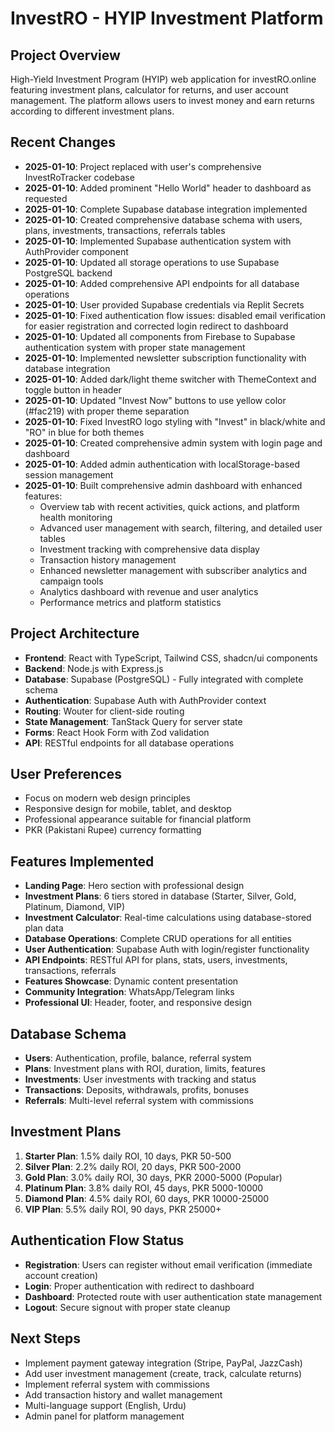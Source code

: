 # InvestRO - HYIP Investment Platform

## Project Overview
High-Yield Investment Program (HYIP) web application for investRO.online featuring investment plans, calculator for returns, and user account management. The platform allows users to invest money and earn returns according to different investment plans.

## Recent Changes
- **2025-01-10**: Project replaced with user's comprehensive InvestRoTracker codebase
- **2025-01-10**: Added prominent "Hello World" header to dashboard as requested
- **2025-01-10**: Complete Supabase database integration implemented
- **2025-01-10**: Created comprehensive database schema with users, plans, investments, transactions, referrals tables
- **2025-01-10**: Implemented Supabase authentication system with AuthProvider component
- **2025-01-10**: Updated all storage operations to use Supabase PostgreSQL backend
- **2025-01-10**: Added comprehensive API endpoints for all database operations
- **2025-01-10**: User provided Supabase credentials via Replit Secrets
- **2025-01-10**: Fixed authentication flow issues: disabled email verification for easier registration and corrected login redirect to dashboard
- **2025-01-10**: Updated all components from Firebase to Supabase authentication system with proper state management
- **2025-01-10**: Implemented newsletter subscription functionality with database integration
- **2025-01-10**: Added dark/light theme switcher with ThemeContext and toggle button in header
- **2025-01-10**: Updated "Invest Now" buttons to use yellow color (#fac219) with proper theme separation
- **2025-01-10**: Fixed InvestRO logo styling with "Invest" in black/white and "RO" in blue for both themes
- **2025-01-10**: Created comprehensive admin system with login page and dashboard
- **2025-01-10**: Added admin authentication with localStorage-based session management
- **2025-01-10**: Built comprehensive admin dashboard with enhanced features:
  - Overview tab with recent activities, quick actions, and platform health monitoring
  - Advanced user management with search, filtering, and detailed user tables
  - Investment tracking with comprehensive data display
  - Transaction history management
  - Enhanced newsletter management with subscriber analytics and campaign tools
  - Analytics dashboard with revenue and user analytics
  - Performance metrics and platform statistics

## Project Architecture
- **Frontend**: React with TypeScript, Tailwind CSS, shadcn/ui components
- **Backend**: Node.js with Express.js
- **Database**: Supabase (PostgreSQL) - Fully integrated with complete schema
- **Authentication**: Supabase Auth with AuthProvider context
- **Routing**: Wouter for client-side routing
- **State Management**: TanStack Query for server state
- **Forms**: React Hook Form with Zod validation
- **API**: RESTful endpoints for all database operations

## User Preferences
- Focus on modern web design principles
- Responsive design for mobile, tablet, and desktop
- Professional appearance suitable for financial platform
- PKR (Pakistani Rupee) currency formatting

## Features Implemented
- **Landing Page**: Hero section with professional design
- **Investment Plans**: 6 tiers stored in database (Starter, Silver, Gold, Platinum, Diamond, VIP)
- **Investment Calculator**: Real-time calculations using database-stored plan data
- **Database Operations**: Complete CRUD operations for all entities
- **User Authentication**: Supabase Auth with login/register functionality
- **API Endpoints**: RESTful API for plans, stats, users, investments, transactions, referrals
- **Features Showcase**: Dynamic content presentation
- **Community Integration**: WhatsApp/Telegram links
- **Professional UI**: Header, footer, and responsive design

## Database Schema
- **Users**: Authentication, profile, balance, referral system
- **Plans**: Investment plans with ROI, duration, limits, features
- **Investments**: User investments with tracking and status
- **Transactions**: Deposits, withdrawals, profits, bonuses
- **Referrals**: Multi-level referral system with commissions

## Investment Plans
1. **Starter Plan**: 1.5% daily ROI, 10 days, PKR 50-500
2. **Silver Plan**: 2.2% daily ROI, 20 days, PKR 500-2000
3. **Gold Plan**: 3.0% daily ROI, 30 days, PKR 2000-5000 (Popular)
4. **Platinum Plan**: 3.8% daily ROI, 45 days, PKR 5000-10000
5. **Diamond Plan**: 4.5% daily ROI, 60 days, PKR 10000-25000
6. **VIP Plan**: 5.5% daily ROI, 90 days, PKR 25000+

## Authentication Flow Status
- **Registration**: Users can register without email verification (immediate account creation)
- **Login**: Proper authentication with redirect to dashboard
- **Dashboard**: Protected route with user authentication state management
- **Logout**: Secure signout with proper state cleanup

## Next Steps
- Implement payment gateway integration (Stripe, PayPal, JazzCash)
- Add user investment management (create, track, calculate returns)
- Implement referral system with commissions
- Add transaction history and wallet management
- Multi-language support (English, Urdu)
- Admin panel for platform management